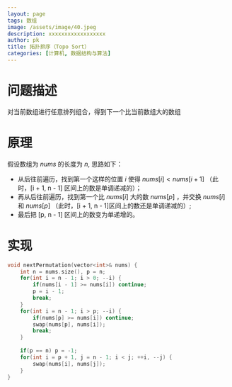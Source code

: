 ```yaml
---
layout: page
tags: 数组
image: /assets/image/40.jpeg
description: xxxxxxxxxxxxxxxxxx
author: pk
title: 拓扑排序（Topo Sort）
categories: [计算机, 数据结构与算法]
---
```


# 问题描述
对当前数组进行任意排列组合，得到下一个比当前数组大的数组

# 原理
假设数组为 $nums$ 的长度为 $n$, 思路如下：
- 从后往前遍历，找到第一个这样的位置 $i$ 使得 $nums[i] < nums[i + 1]$ （此时，[i + 1, n - 1] 区间上的数是单调递减的）；
- 再从后往前遍历，找到第一个比 $nums[i]$ 大的数 $nums[p]$ ，并交换 $nums[i]$ 和 $nums[p]$ （此时，[i + 1, n - 1]区间上的数还是单调递减的）;
- 最后把 [p, n - 1] 区间上的数变为单递增的。

# 实现
```cpp
void nextPermutation(vector<int>& nums) {
    int n = nums.size(), p = n;
    for(int i = n - 1; i > 0; --i) {
        if(nums[i - 1] >= nums[i]) continue;
        p = i - 1;
        break;
    }
    for(int i = n - 1; i > p; --i) {
        if(nums[p] >= nums[i]) continue;
        swap(nums[p], nums[i]);
        break;
    }
    
    if(p == n) p = -1;
    for(int i = p + 1, j = n - 1; i < j; ++i, --j) {
        swap(nums[i], nums[j]);
    }
}
```

